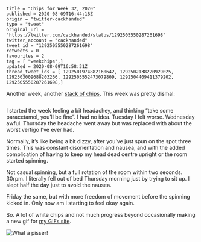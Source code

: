 ```
title = "Chips for Week 32, 2020"
published = 2020-08-09T16:44:18Z
origin = "twitter-cackhanded"
type = "tweet"
original_url = "https://twitter.com/cackhanded/status/1292505550287261698"
twitter_account = "cackhanded"
tweet_id = "1292505550287261698"
retweets = 0
favourites = 2
tag = [ "weekchips",]
updated = 2020-08-09T16:58:31Z
thread_tweet_ids = [ 1292501974882160642, 1292502138220929025, 1292503009688203266, 1292503552473079809, 1292504409411379202, 1292505550287261698,]
```

Another week, another [stack of chips](/2020/06/19/my-week-in-poker-chips).
This week was pretty dismal:

<p class='image'><img src='https://mnf.m17s.net/2020/08/09/Ee_j1WwXsAAU9Ha.jpg' alt=''></p>

I started the week feeling a bit headachey, and thinking “take some paracetamol, you’ll be fine”. I had no idea. Tuesday I felt worse. Wednesday awful. Thursday the headache went away but was replaced with about the worst vertigo I’ve ever had.

Normally, it’s like being a bit dizzy, after you’ve just spun on the spot three times. This was constant disorientation and nausea, and with the added complication of having to keep my head dead centre upright or the room started spinning.

Not casual spinning, but a full rotation of the room within two seconds. 30rpm. I literally fell out of bed Thursday morning just by trying to sit up. I slept half the day just to avoid the nausea.

Friday the same, but with more freedom of movement before the spinning kicked in. Only now am I starting to feel okay again.

So. A lot of white chips and not much progress beyond occasionally making a new gif for [my GIFs site](http://gifs.cackhanded.net).

<p class='image'><img src='http://gifs.cackhanded.net/airplane/what-a-pisser.gif' alt='What a pisser!'></p>
